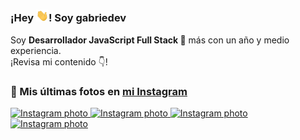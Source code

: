 <h3>¡Hey <img src="https://raw.githubusercontent.com/ABSphreak/ABSphreak/master/gifs/Hi.gif" width="20px" decondig="async">! Soy gabriedev</h3>

<p>Soy <strong>Desarrollador JavaScript Full Stack 🚀</strong> más con un año y medio experiencia.<br />¡Revisa mi contenido 👇!</p>

### 📸 Mis últimas fotos en [mi Instagram](https://instagram.com/gabrie.dev)


<a href='https://instagram.com/p/CtruQitPJU1' target='_blank'>
  <img width='20%' src='https://instagram.flba2-1.fna.fbcdn.net/v/t51.2885-15/354557634_595647665883083_2498794285121939883_n.jpg?stp=dst-jpg_e15_fr_s1080x1080&_nc_ht=instagram.flba2-1.fna.fbcdn.net&_nc_cat=111&_nc_ohc=9TE2fXJNfJkAX9Z7Con&edm=APU89FABAAAA&ccb=7-5&oh=00_AfDYtMVVSRB16YfFhr6xKTTBJucsW0Z3TSZr__AEtfflLg&oe=64A4FBE3&_nc_sid=bc0c2c' alt='Instagram photo' />
</a>
<a href='https://instagram.com/p/CtrtZEhvfjK' target='_blank'>
  <img width='20%' src='https://instagram.flba2-1.fna.fbcdn.net/v/t51.2885-15/354566352_1280061536273536_3184760590463359796_n.jpg?stp=dst-jpg_e15&_nc_ht=instagram.flba2-1.fna.fbcdn.net&_nc_cat=104&_nc_ohc=sXoyLNCRUmsAX-q2EEC&edm=APU89FABAAAA&ccb=7-5&oh=00_AfB9PjxmPHzR69QONSVSnDJnkMUcshBkFEH7mkq3ZTbx9w&oe=64A460DC&_nc_sid=bc0c2c' alt='Instagram photo' />
</a>
<a href='https://instagram.com/p/CtDUXiGIwfW' target='_blank'>
  <img width='20%' src='https://instagram.flba2-1.fna.fbcdn.net/v/t51.2885-15/350888316_2281662725376540_4082540287140756007_n.jpg?stp=dst-jpg_e15&_nc_ht=instagram.flba2-1.fna.fbcdn.net&_nc_cat=100&_nc_ohc=rEMHSMwMxxUAX-x1HyM&edm=APU89FABAAAA&ccb=7-5&oh=00_AfCqmw1UspLI6u5RqTUUhvwnLzRRNxIa0Ft9hEqkQiCX7A&oe=64A52118&_nc_sid=bc0c2c' alt='Instagram photo' />
</a>
<a href='https://instagram.com/p/CoTfm_INWyt' target='_blank'>
  <img width='20%' src='https://instagram.flba2-1.fna.fbcdn.net/v/t51.2885-15/321050480_935030397667260_4356312353538439528_n.jpg?stp=dst-jpg_e15&_nc_ht=instagram.flba2-1.fna.fbcdn.net&_nc_cat=100&_nc_ohc=m4DTxVAvd1oAX-FhZUJ&edm=APU89FABAAAA&ccb=7-5&oh=00_AfDYh-JB0t-Mid74IV-OsNWJxhFTBmXptmtD1GUaVjqSLQ&oe=64A4E357&_nc_sid=bc0c2c' alt='Instagram photo' />
</a>
